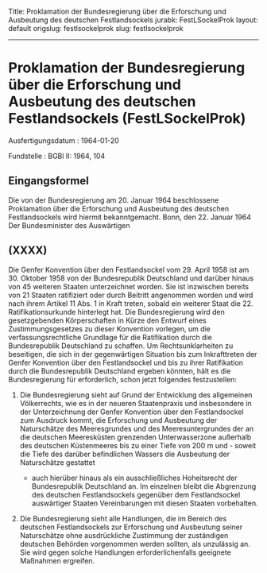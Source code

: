 Title: Proklamation der Bundesregierung über die Erforschung und Ausbeutung des deutschen
  Festlandsockels
jurabk: FestLSockelProk
layout: default
origslug: festlsockelprok
slug: festlsockelprok

---

# Proklamation der Bundesregierung über die Erforschung und Ausbeutung des deutschen Festlandsockels (FestLSockelProk)

Ausfertigungsdatum
:   1964-01-20

Fundstelle
:   BGBl II: 1964, 104



## Eingangsformel

Die von der Bundesregierung am 20. Januar 1964 beschlossene
Proklamation über die Erforschung und Ausbeutung des deutschen
Festlandsockels wird hiermit bekanntgemacht.
Bonn, den 22. Januar 1964
Der Bundesminister des Auswärtigen


## (XXXX)

Die Genfer Konvention über den Festlandsockel vom 29. April 1958 ist
am 30. Oktober 1958 von der Bundesrepublik Deutschland und darüber
hinaus von 45 weiteren Staaten unterzeichnet worden. Sie ist
inzwischen bereits von 21 Staaten ratifiziert oder durch Beitritt
angenommen worden und wird nach ihrem Artikel 11 Abs. 1 in Kraft
treten, sobald ein weiterer Staat die 22. Ratifikationsurkunde
hinterlegt hat. Die Bundesregierung wird den gesetzgebenden
Körperschaften in Kürze den Entwurf eines Zustimmungsgesetzes zu
dieser Konvention vorlegen, um die verfassungsrechtliche Grundlage für
die Ratifikation durch die Bundesrepublik Deutschland zu schaffen.
Um Rechtsunklarheiten zu beseitigen, die sich in der gegenwärtigen
Situation bis zum Inkrafttreten der Genfer Konvention über den
Festlandsockel und bis zu ihrer Ratifikation durch die Bundesrepublik
Deutschland ergeben könnten, hält es die Bundesregierung für
erforderlich, schon jetzt folgendes festzustellen:

1.  Die Bundesregierung sieht auf Grund der Entwicklung des allgemeinen
    Völkerrechts, wie es in der neueren Staatenpraxis und insbesondere in
    der Unterzeichnung der Genfer Konvention über den Festlandsockel zum
    Ausdruck kommt, die Erforschung und Ausbeutung der Naturschätze des
    Meeresgrundes und des Meeresuntergrundes der an die deutschen
    Meeresküsten grenzenden Unterwasserzone außerhalb des deutschen
    Küstenmeeres bis zu einer Tiefe von 200 m und - soweit die Tiefe des
    darüber befindlichen Wassers die Ausbeutung der Naturschätze gestattet
    - auch hierüber hinaus als ein ausschließliches Hoheitsrecht der
    Bundesrepublik Deutschland an. Im einzelnen bleibt die Abgrenzung des
    deutschen Festlandsockels gegenüber dem Festlandsockel auswärtiger
    Staaten Vereinbarungen mit diesen Staaten vorbehalten.


2.  Die Bundesregierung sieht alle Handlungen, die im Bereich des
    deutschen Festlandsockels zur Erforschung und Ausbeutung seiner
    Naturschätze ohne ausdrückliche Zustimmung der zuständigen deutschen
    Behörden vorgenommen werden sollten, als unzulässig an. Sie wird gegen
    solche Handlungen erforderlichenfalls geeignete Maßnahmen ergreifen.




